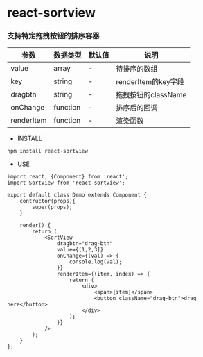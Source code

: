 # react-sortview

### 支持特定拖拽按钮的排序容器
| 参数 | 数据类型 | 默认值 | 说明 |
| -- | -- | -- | -- |
| value | array | - | 待排序的数组 |
| key | string | - | renderItem的key字段 |
| dragbtn | string | - | 拖拽按钮的className |
| onChange | function | - | 排序后的回调 |
| renderItem | function | - | 渲染函数 |


+ INSTALL

```
npm install react-sortview
```
+ USE
```
import react, {Component} from 'react';
import SortView from 'react-sortview';

export default class Demo extends Component {
    contructor(props){
        super(props);
    }
    
    render() {
        return (
            <SortView
                dragbtn="drag-btn"
                value={[1,2,3]}
                onChange={(val) => {
                    console.log(val);
                }}
                renderItem={(item, index) => {
                    return (
                        <div>
                            <span>{item}</span>
                            <button className="drag-btn">drag here</button>
                        </div>
                    );
                }}
            />
        );
    }
};
```

